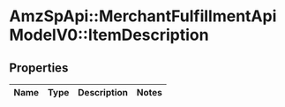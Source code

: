 # AmzSpApi::MerchantFulfillmentApiModelV0::ItemDescription

## Properties
Name | Type | Description | Notes
------------ | ------------- | ------------- | -------------

